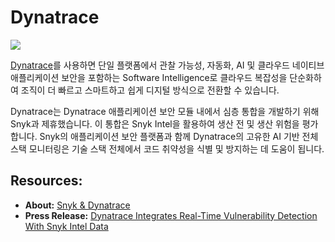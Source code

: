 # Dynatrace

![](https://partner-workshop-assets.s3.us-east-2.amazonaws.com/snyk-dynatrace.png)

[Dynatrace](https://www.dynatrace.com/)를 사용하면 단일 플랫폼에서 관찰 가능성, 자동화, AI 및 클라우드 네이티브 애플리케이션 보안을 포함하는 Software Intelligence로 클라우드 복잡성을 단순화하여 조직이 더 빠르고 스마트하고 쉽게 디지털 방식으로 전환할 수 있습니다.

Dynatrace는 Dynatrace 애플리케이션 보안 모듈 내에서 심층 통합을 개발하기 위해 Snyk과 제휴했습니다. 이 통합은 Snyk Intel을 활용하여 생산 전 및 생산 위험을 평가합니다. Snyk의 애플리케이션 보안 플랫폼과 함께 Dynatrace의 고유한 AI 기반 전체 스택 모니터링은 기술 스택 전체에서 코드 취약성을 식별 및 방지하는 데 도움이 됩니다.

## Resources:

* **About:** [Snyk & Dynatrace](https://www.dynatrace.com/integrations/snyk/)
* **Press Release:** [Dynatrace Integrates Real-Time Vulnerability Detection With Snyk Intel Data](https://ir.dynatrace.com/news-events/press-releases/detail/184/dynatrace-integrates-real-time-vulnerability-detection-with)
